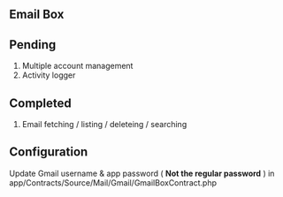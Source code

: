 <h2>Email Box</h2>

Pending
---------
1. Multiple account management
2. Activity logger

Completed
-------------
1. Email fetching / listing / deleteing / searching

Configuration
---------------
Update Gmail username & app password ( **Not the regular password** ) in app/Contracts/Source/Mail/Gmail/GmailBoxContract.php
